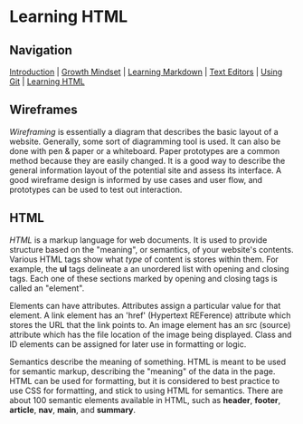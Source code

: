 # Learning HTML

## Navigation

[Introduction](https://frazmatic.github.io/reading-notes/) | [Growth Mindset](https://frazmatic.github.io/reading-notes/growth-mindset) | [Learning Markdown](https://frazmatic.github.io/reading-notes/learning-markdown) | [Text Editors](https://frazmatic.github.io/reading-notes/text-editor) | [Using Git](https://frazmatic.github.io/reading-notes/using-git) | [Learning HTML](https://frazmatic.github.io/reading-notes/learning-html)

## Wireframes

*Wireframing* is essentially a diagram that describes the basic layout of a website. Generally, some sort of diagramming tool is used. It can also be done with pen & paper or a whiteboard. Paper prototypes are a common method because they are easily changed. It is a good way to describe the general information layout of the potential site and assess its interface. A good wireframe design is informed by use cases and user flow, and prototypes can be used to test out interaction.

## HTML

*HTML* is a markup language for web documents. It is used to provide structure based on the "meaning", or semantics, of your website's contents. Various HTML tags show what *type* of content is stores within them. For example, the **ul** tags delineate a an unordered list with opening and closing tags. Each one of these sections marked by opening and closing tags is called an "element".

Elements can have attributes. Attributes assign a particular value for that element. A link element has an 'href' (Hypertext REFerence) attribute which stores the URL that the link points to. An image element has an src (source) attribute which has the file location of the image being displayed. Class and ID elements can be assigned for later use in formatting or logic. 

Semantics describe the meaning of something. HTML is meant to be used for semantic markup, describing the "meaning" of the data in the page. HTML can be used for formatting, but it is considered to best practice to use CSS for formatting, and stick to using HTML for semantics. There are about 100 semantic elements available in HTML, such as **header**, **footer**, **article**, **nav**, **main**, and **summary**. 



